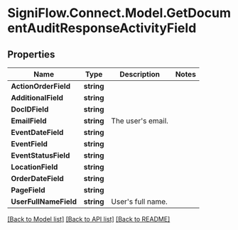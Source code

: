 # SigniFlow.Connect.Model.GetDocumentAuditResponseActivityField

## Properties

Name | Type | Description | Notes
------------ | ------------- | ------------- | -------------
**ActionOrderField** | **string** |  | 
**AdditionalField** | **string** |  | 
**DocIDField** | **string** |  | 
**EmailField** | **string** | The user&#39;s email. | 
**EventDateField** | **string** |  | 
**EventField** | **string** |  | 
**EventStatusField** | **string** |  | 
**LocationField** | **string** |  | 
**OrderDateField** | **string** |  | 
**PageField** | **string** |  | 
**UserFullNameField** | **string** | User&#39;s full name. | 

[[Back to Model list]](../README.md#documentation-for-models) [[Back to API list]](../README.md#documentation-for-api-endpoints) [[Back to README]](../README.md)

